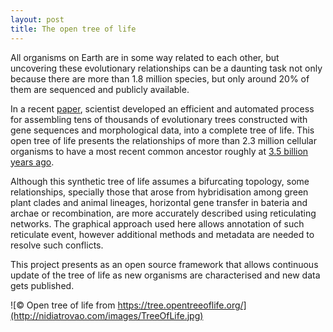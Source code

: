 ```yaml
---
layout: post
title: The open tree of life
---
```


All organisms on Earth are in some way related to each other, but uncovering these evolutionary relationships can be a daunting task not only because there are more than 1.8 million species, but only around 20% of them are sequenced and publicly available.

In a recent [paper](http://www.pnas.org/content/early/2015/09/16/1423041112.long), scientist developed an efficient and automated process for assembling tens of thousands of evolutionary trees constructed with gene sequences and morphological data, into a complete tree of life. This open tree of life presents the relationships of more than 2.3 million cellular organisms to have a most recent common ancestor roughly at [3.5 billion years ago](https://today.duke.edu/2015/09/treeoflife).

Although this synthetic tree of life assumes a bifurcating topology, some relationships, specially those that arose from hybridisation among green plant clades and animal lineages, horizontal gene transfer in bateria and archae or recombination, are more accurately described using reticulating networks. The graphical approach used here allows annotation of such reticulate event, however additional methods and metadata are needed to resolve such conflicts.

This project presents as an open source framework that allows continuous update of the tree of life as new organisms are characterised and new data gets published.

![&copy; Open tree of life from https://tree.opentreeoflife.org/](http://nidiatrovao.com/images/TreeOfLife.jpg)